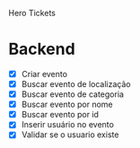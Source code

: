Hero Tickets

# Backend

- [X] Criar evento
- [X] Buscar evento de localização
- [X] Buscar evento de categoria
- [X] Buscar evento por nome
- [X] Buscar evento por id
- [X] Inserir usuário no evento
- [X] Validar se o usuario existe
